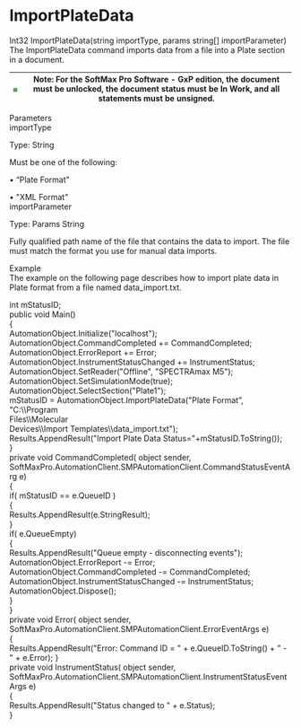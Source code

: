 # ImportPlateData



Int32 ImportPlateData(string importType, params string\[] importParameter) The ImportPlateData command imports data from a file into a Plate section in a document.

| <img src="../../../../../.gitbook/assets/0 (17) (1).png" alt="" data-size="original"> | Note: For the SoftMax Pro Software - GxP edition, the document must be unlocked, the document status must be In Work, and all statements must be unsigned. |
| ------------------------------------------------------------------------------------- | ---------------------------------------------------------------------------------------------------------------------------------------------------------- |

Parameters\
importType

Type: String

Must be one of the following:

• “Plate Format"

• "XML Format"\
importParameter

Type: Params String

Fully qualified path name of the file that contains the data to import. The file must match the format you use for manual data imports.

Example\
The example on the following page describes how to import plate data in Plate format from a file named data\_import.txt.

int mStatusID;\
public void Main()\
{\
AutomationObject.Initialize("localhost");\
AutomationObject.CommandCompleted += CommandCompleted;\
AutomationObject.ErrorReport += Error;\
AutomationObject.InstrumentStatusChanged += InstrumentStatus;\
AutomationObject.SetReader("Offline", "SPECTRAmax M5");\
AutomationObject.SetSimulationMode(true);\
AutomationObject.SelectSection("Plate1");\
mStatusID = AutomationObject.ImportPlateData("Plate Format”, "C:\\\Program\
Files\\\Molecular\
Devices\\\Import Templates\\\data\_import.txt");\
Results.AppendResult("Import Plate Data Status="+mStatusID.ToString());\
}\
private void CommandCompleted( object sender,\
SoftMaxPro.AutomationClient.SMPAutomationClient.CommandStatusEventArg e)\
{\
if( mStatusID == e.QueueID )\
{\
Results.AppendResult(e.StringResult);\
}\
if( e.QueueEmpty)\
{\
Results.AppendResult("Queue empty - disconnecting events");\
AutomationObject.ErrorReport -= Error;\
AutomationObject.CommandCompleted -= CommandCompleted;\
AutomationObject.InstrumentStatusChanged -= InstrumentStatus;\
AutomationObject.Dispose();\
}\
}\
private void Error( object sender,\
SoftMaxPro.AutomationClient.SMPAutomationClient.ErrorEventArgs e)\
{\
Results.AppendResult("Error: Command ID = " + e.QueueID.ToString() + " - " + e.Error); }\
private void InstrumentStatus( object sender,\
SoftMaxPro.AutomationClient.SMPAutomationClient.InstrumentStatusEventArgs e)\
{\
Results.AppendResult("Status changed to " + e.Status);\
}
